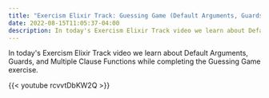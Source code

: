 ```yaml
---
title: "Exercism Elixir Track: Guessing Game (Default Arguments, Guards, and Multiple Clause Functions)"
date: 2022-08-15T11:05:37-04:00
description: In today's Exercism Elixir Track video we learn about Default Arguments, Guards, and Multiple Clause Functions while completing the Guessing Game exercise.
---
```


In today's Exercism Elixir Track video we learn about Default Arguments, Guards, and Multiple Clause Functions while completing the Guessing Game exercise.

{{< youtube rcvvtDbKW2Q >}}
